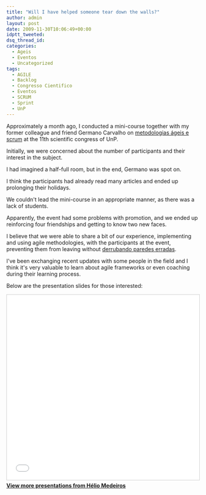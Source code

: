 ```yaml
---
title: "Will I have helped someone tear down the walls?"
author: admin
layout: post
date: 2009-11-30T10:06:49+00:00
idptt_tweeted:
dsq_thread_id:
categories:
  - Ageis
  - Eventos
  - Uncategorized
tags:
  - AGILE
  - Backlog
  - Congresso Cientifico
  - Eventos
  - SCRUM
  - Sprint
  - UnP
---
```


Approximately a month ago, I conducted a mini-course together with my former colleague and friend Germano Carvalho on <a title="Congresso Cientifico" href="/?p=49" target="_self">metodologias ágeis e scrum</a> at the 11th scientific congress of UnP.

Initially, we were concerned about the number of participants and their interest in the subject.

I had imagined a half-full room, but in the end, Germano was spot on.

I think the participants had already read many articles and ended up prolonging their holidays.

We couldn't lead the mini-course in an appropriate manner, as there was a lack of students.

Apparently, the event had some problems with promotion, and we ended up reinforcing four friendships and getting to know two new faces.

I believe that we were able to share a bit of our experience, implementing and using agile methodologies, with the participants at the event, preventing them from leaving without <a title="Fragmental" href="http://blog.fragmental.com.br/2009/11/14/derrubaram-as-paredes-erradas/" target="_blank">derrubando paredes erradas</a>.

I've been exchanging recent updates with some people in the field and I think it's very valuable to learn about agile frameworks or even coaching during their learning process.

Below are the presentation slides for those interested: <div style="margin-bottom: 20px;">

<iframe src="//www.slideshare.net/slideshow/embed_code/key/2517685"
        width="595"
        height="485"
        frameborder="0"
        marginwidth="0"
        marginheight="0"
        scrolling="no"
        style="border:1px solid #CCC; border-width:1px; margin-bottom:5px; max-width: 100%;"
        allowfullscreen>
</iframe>
<div style="margin-bottom:5px">
    <strong><a href="//www.slideshare.net/heliomedeiros" target="_blank">View more presentations from Hélio Medeiros</a></strong>
</div>
</div>
